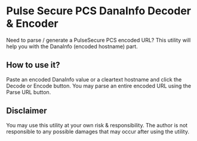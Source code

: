 # Pulse Secure PCS DanaInfo Decoder & Encoder

Need to parse / generate a PulseSecure PCS encoded URL? This utility will help you with the DanaInfo (encoded hostname) part.


##  How to use it?

Paste an encoded DanaInfo value or a cleartext hostname and click the Decode or Encode button.
You may parse an entire encoded URL using the Parse URL button.


##  Disclaimer

You may use this utility at your own risk & responsibility. The author is not responsible to any possible damages that may occur after using the utility.
